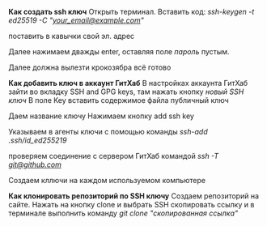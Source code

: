 **Как создать ssh ключ**
Открыть терминал. Вставить код:
*ssh-keygen -t ed25519 -C "your_email@example.com"*

поставить в кавычки свой эл. адрес

Далее нажимаем дважды enter, оставляя поле *пароль* пустым.

Далее должна вылезти крокозябра
всё готово

**Как добавить ключ в аккаунт ГитХаб**
В настройках аккаунта ГитХаб зайти во вкладку SSH and GPG keys, там нажать кнопку *новый SSH  ключ*
В поле Key вставить содержимое файла публичный ключ

Даем название ключу
Нажимаем кнопку add ssh key 

Указываем в агенты ключи с помощью команды
*ssh-add .ssh/id_ed255219*

проверяем соединение с сервером ГитХаб командой
*ssh -T git@github.com*

Создаем кллючи на каждом используемом компьютере

**Как клонировать репозиторий по SSH ключу**
Создаем репозиторий на сайте.
Нажать на кнопку clone и выбрать SSH 
скопировать ссылку и в терминале выполнить команду
*git clone "скопированная ссылка"*

